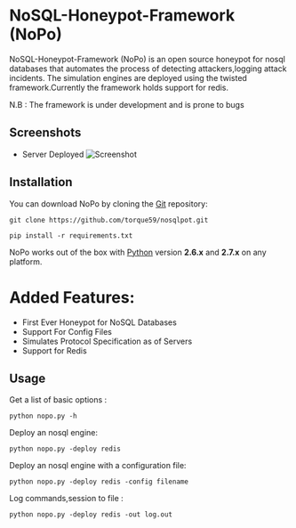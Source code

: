 NoSQL-Honeypot-Framework (NoPo)
==

NoSQL-Honeypot-Framework (NoPo) is an open source honeypot for nosql databases that automates the process of detecting attackers,logging attack incidents. The simulation engines are deployed using the twisted framework.Currently the framework holds support for redis.

N.B : The framework is under development and is prone to bugs 

Screenshots
----
* Server Deployed
![Screenshot](http://i.imgur.com/4cCX3Me.png)

Installation
----

You can download NoPo by cloning the [Git](https://github.com/torque59/nosqlpot) repository:

    git clone https://github.com/torque59/nosqlpot.git
    
    pip install -r requirements.txt

NoPo works out of the box with [Python](http://www.python.org/download/) version **2.6.x** and **2.7.x** on any platform.


Added Features:
============================

- First Ever Honeypot for NoSQL Databases
- Support For Config Files 
- Simulates Protocol Specification as of Servers
- Support for Redis


Usage
----

Get a list of basic options :

    python nopo.py -h

Deploy an nosql engine:

    python nopo.py -deploy redis

Deploy an nosql engine with a configuration file:

    python nopo.py -deploy redis -config filename
    
Log commands,session to file :

    python nopo.py -deploy redis -out log.out

